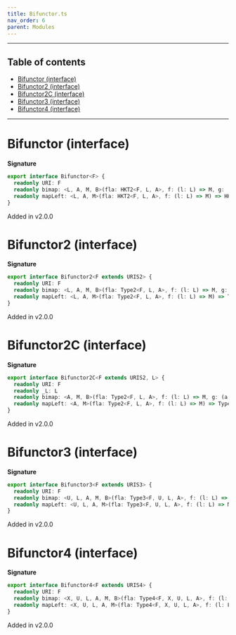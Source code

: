 ```yaml
---
title: Bifunctor.ts
nav_order: 6
parent: Modules
---
```


---

<h2 class="text-delta">Table of contents</h2>

- [Bifunctor (interface)](#bifunctor-interface)
- [Bifunctor2 (interface)](#bifunctor2-interface)
- [Bifunctor2C (interface)](#bifunctor2c-interface)
- [Bifunctor3 (interface)](#bifunctor3-interface)
- [Bifunctor4 (interface)](#bifunctor4-interface)

---

# Bifunctor (interface)

**Signature**

```ts
export interface Bifunctor<F> {
  readonly URI: F
  readonly bimap: <L, A, M, B>(fla: HKT2<F, L, A>, f: (l: L) => M, g: (a: A) => B) => HKT2<F, M, B>
  readonly mapLeft: <L, A, M>(fla: HKT2<F, L, A>, f: (l: L) => M) => HKT2<F, M, A>
}
```

Added in v2.0.0

# Bifunctor2 (interface)

**Signature**

```ts
export interface Bifunctor2<F extends URIS2> {
  readonly URI: F
  readonly bimap: <L, A, M, B>(fla: Type2<F, L, A>, f: (l: L) => M, g: (a: A) => B) => Type2<F, M, B>
  readonly mapLeft: <L, A, M>(fla: Type2<F, L, A>, f: (l: L) => M) => Type2<F, M, A>
}
```

Added in v2.0.0

# Bifunctor2C (interface)

**Signature**

```ts
export interface Bifunctor2C<F extends URIS2, L> {
  readonly URI: F
  readonly _L: L
  readonly bimap: <A, M, B>(fla: Type2<F, L, A>, f: (l: L) => M, g: (a: A) => B) => Type2<F, M, B>
  readonly mapLeft: <A, M>(fla: Type2<F, L, A>, f: (l: L) => M) => Type2<F, M, A>
}
```

Added in v2.0.0

# Bifunctor3 (interface)

**Signature**

```ts
export interface Bifunctor3<F extends URIS3> {
  readonly URI: F
  readonly bimap: <U, L, A, M, B>(fla: Type3<F, U, L, A>, f: (l: L) => M, g: (a: A) => B) => Type3<F, U, M, B>
  readonly mapLeft: <U, L, A, M>(fla: Type3<F, U, L, A>, f: (l: L) => M) => Type3<F, U, M, A>
}
```

Added in v2.0.0

# Bifunctor4 (interface)

**Signature**

```ts
export interface Bifunctor4<F extends URIS4> {
  readonly URI: F
  readonly bimap: <X, U, L, A, M, B>(fla: Type4<F, X, U, L, A>, f: (l: L) => M, g: (a: A) => B) => Type4<F, X, U, M, B>
  readonly mapLeft: <X, U, L, A, M>(fla: Type4<F, X, U, L, A>, f: (l: L) => M) => Type4<F, X, U, M, A>
}
```

Added in v2.0.0
